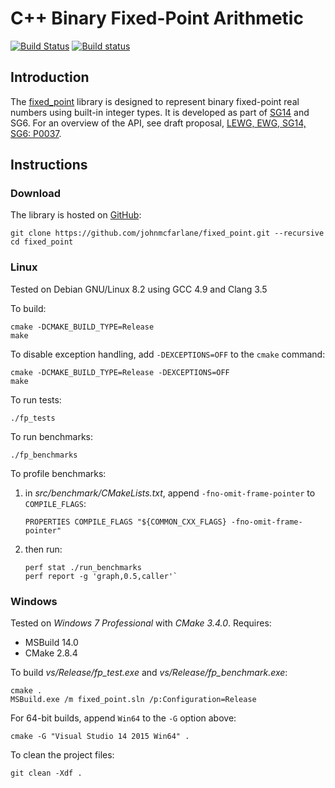 # C++ Binary Fixed-Point Arithmetic

[![Build Status](https://travis-ci.org/johnmcfarlane/fixed_point.svg)](https://travis-ci.org/johnmcfarlane/fixed_point)
[![Build status](https://ci.appveyor.com/api/projects/status/p60lpkq9u90h83fi?svg=true)](https://ci.appveyor.com/project/johnmcfarlane/fixed-point)

## Introduction

The [fixed_point](https://github.com/johnmcfarlane/fixed_point)
library is designed to represent binary fixed-point real numbers using
built-in integer types. It is developed as part of
[SG14](https://groups.google.com/a/isocpp.org/forum/#!forum/sg14) and
SG6.
For an overview of the API, see draft proposal,
[LEWG, EWG, SG14, SG6: P0037](http://johnmcfarlane.github.io/fixed_point/docs/papers/p0037.html).

## Instructions

### Download

The library is hosted on [GitHub](https://github.com/):

    git clone https://github.com/johnmcfarlane/fixed_point.git --recursive
    cd fixed_point

### Linux

Tested on Debian GNU/Linux 8.2 using GCC 4.9 and Clang 3.5

To build:

    cmake -DCMAKE_BUILD_TYPE=Release
    make

To disable exception handling, add `-DEXCEPTIONS=OFF` to the `cmake` command:

    cmake -DCMAKE_BUILD_TYPE=Release -DEXCEPTIONS=OFF
    make

To run tests:

    ./fp_tests

To run benchmarks:

    ./fp_benchmarks

To profile benchmarks:

1. in *src/benchmark/CMakeLists.txt*, append `-fno-omit-frame-pointer` to `COMPILE_FLAGS`:
   ```
   PROPERTIES COMPILE_FLAGS "${COMMON_CXX_FLAGS} -fno-omit-frame-pointer"
   ```

2. then run:
   ```
   perf stat ./run_benchmarks
   perf report -g 'graph,0.5,caller'`
   ```

### Windows

Tested on *Windows 7 Professional* with *CMake 3.4.0*. Requires:

- MSBuild 14.0
- CMake 2.8.4

To build *vs/Release/fp_test.exe* and *vs/Release/fp_benchmark.exe*:

    cmake .
    MSBuild.exe /m fixed_point.sln /p:Configuration=Release

For 64-bit builds, append `Win64` to the `-G` option above:

    cmake -G "Visual Studio 14 2015 Win64" .

To clean the project files:

    git clean -Xdf .
